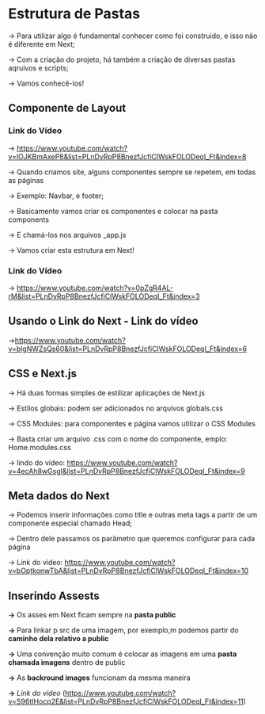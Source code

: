 # Estrutura de Pastas

-> Para utilizar algo é fundamental conhecer como foi construido, e isso não é diferente em Next;

-> Com a criação do projeto, há também a criação de diversas pastas aqruivos e scripts;

-> Vamos conhecê-los!

## Componente de Layout

### Link do Vídeo
-> https://www.youtube.com/watch?v=lOJKBmAxeP8&list=PLnDvRpP8BnezfJcfiClWskFOLODeqI_Ft&index=8

-> Quando criamos site, alguns componentes sempre se repetem, em todas as páginas

-> Exemplo: Navbar, e footer;

-> Basicamente vamos criar os componentes e colocar na pasta components

-> E chamá-los nos arquivos _app.js

-> Vamos criar esta estrutura em Next!

### Link do Vídeo
-> https://www.youtube.com/watch?v=0pZgR4AL-rM&list=PLnDvRpP8BnezfJcfiClWskFOLODeqI_Ft&index=3

## Usando o Link do Next - Link do vídeo

->https://www.youtube.com/watch?v=blgNWZsQs60&list=PLnDvRpP8BnezfJcfiClWskFOLODeqI_Ft&index=6

## CSS e Next.js
-> Há duas formas simples de estilizar aplicações de Next.js

-> Estilos globais: podem ser adicionados no arquivos globals.css

-> CSS Modules: para componentes e página vamos utilizar o CSS Modules

-> Basta criar um arquivo .css com o nome do componente, emplo:
    Home.modules.css

-> lindo do vídeo: https://www.youtube.com/watch?v=4ecAh8wGsgI&list=PLnDvRpP8BnezfJcfiClWskFOLODeqI_Ft&index=9

## Meta dados do Next
-> Podemos inserir informações como title e outras meta tags a partir de um componente especial chamado Head;

-> Dentro dele passamos os parâmetro que queremos configurar para cada página 

-> Link do vídeo: https://www.youtube.com/watch?v=bOptkonwTbA&list=PLnDvRpP8BnezfJcfiClWskFOLODeqI_Ft&index=10

## Inserindo Assests
**->** Os asses em Next ficam sempre na **pasta public**

**->** Para linkar p src de uma imagem, por exemplo,m podemos partir do **caminho dela relativo a public**

**->** Uma convenção muito comum é colocar as imagens em uma **pasta chamada imagens** dentro de public

**->** As **backround images** funcionam da mesma maneira

**->** *Link do vídeo* (https://www.youtube.com/watch?v=S96tIHocp2E&list=PLnDvRpP8BnezfJcfiClWskFOLODeqI_Ft&index=11)



